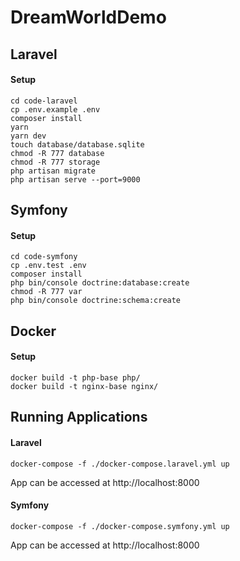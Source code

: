 # DreamWorldDemo

## Laravel
#### Setup 
```
cd code-laravel
cp .env.example .env
composer install
yarn
yarn dev
touch database/database.sqlite
chmod -R 777 database
chmod -R 777 storage
php artisan migrate
php artisan serve --port=9000
```

## Symfony
#### Setup
```
cd code-symfony
cp .env.test .env
composer install
php bin/console doctrine:database:create
chmod -R 777 var
php bin/console doctrine:schema:create
```

## Docker
#### Setup
```
docker build -t php-base php/
docker build -t nginx-base nginx/
```

## Running Applications
#### Laravel
```
docker-compose -f ./docker-compose.laravel.yml up
```
App can be accessed at http://localhost:8000

#### Symfony
```
docker-compose -f ./docker-compose.symfony.yml up
```
App can be accessed at http://localhost:8000